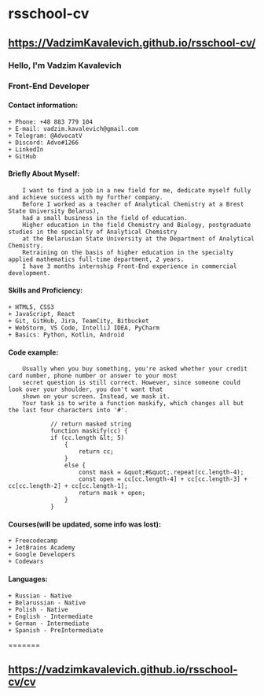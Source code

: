 # rsschool-cv
## https://VadzimKavalevich.github.io/rsschool-cv/
### Hello, I'm Vadzim Kavalevich
### Front-End Developer
#### Contact information:
    + Phone: +48 883 779 104
    + E-mail: vadzim.kavalevich@gmail.com
    + Telegram: @AdvocatV
    + Discord: Advo#1266
    + LinkedIn
    + GitHub
#### Briefly About Myself:
        I want to find a job in a new field for me, dedicate myself fully and achieve success with my further company.
        Before I worked as a teacher of Analytical Chemistry at a Brest State University Belarus),
        had a small business in the field of education.
        Higher education in the field Chemistry and Biology, postgraduate studies in the specialty of Analytical Chemistry
        at the Belarusian State University at the Department of Analytical Chemistry.
        Retraining on the basis of higher education in the specialty applied mathematics full-time department, 2 years.
        I have 3 months internship Front-End experience in commercial development.
#### Skills and Proficiency:
    + HTML5, CSS3
    + JavaScript, React
    + Git, GitHub, Jira, TeamCity, Bitbucket
    + WebStorm, VS Code, IntelliJ IDEA, PyCharm
    + Basics: Python, Kotlin, Android
#### Code example:
        Usually when you buy something, you're asked whether your credit card number, phone number or answer to your most
        secret question is still correct. However, since someone could look over your shoulder, you don't want that
        shown on your screen. Instead, we mask it.
        Your task is to write a function maskify, which changes all but the last four characters into '#'.
```        
            // return masked string
            function maskify(cc) {
            if (cc.length &lt; 5)
                {
                    return cc;
                }
                else {
                    const mask = &quot;#&quot;.repeat(cc.length-4);
                    const open = cc[cc.length-4] + cc[cc.length-3] + cc[cc.length-2] + cc[cc.length-1];
                    return mask + open;
                }
            }
```
#### Courses(will be updated, some info was lost):
    + Freecodecamp
    + JetBrains Academy
    + Google Developers
    + Codewars
#### Languages:
    + Russian - Native
    + Belarussian - Native
    + Polish - Native
    + English - Intermediate
    + German - Intermediate
    + Spanish - PreIntermediate
=======
## https://vadzimkavalevich.github.io/rsschool-cv/cv

